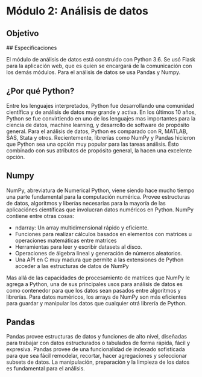 # Módulo 2: Análisis de datos

## Objetivo

## Especificaciones

El módulo de análisis de datos está construido con Python 3.6. 
Se usó Flask para la aplicación web, que es quien se encargará de la comunicación con los demás módulos.
Para el análisis de datos se usa Pandas y Numpy.


## ¿Por qué Python?

Entre los lenguajes interpretados, Python fue desarrollando una comunidad científica y de análisis de datos muy grande y activa. En los últimos 10 años, Python se fue convirtiendo en uno de los lenguajes mas importantes para la ciencia de datos, machine learning, y desarrollo de software de propósito general.
Para el análisis de datos, Python es comparado con R, MATLAB, SAS, Stata y otros. Recientemente, librerías como NumPy y Pandas hicieron que Python sea una opción muy popular para las tareas análisis. Ésto combinado con sus atributos de propósito general, la hacen una excelente opción.


## Numpy

NumPy, abreviatura de Numerical Python, viene siendo hace mucho tiempo una parte fundamental para la computación numérica. Provee estructuras de datos, algoritmos y liberías necesarias para la mayoría de las aplicaciónes científicas que involucran datos numéricos en Python. NumPy contiene entre otras cosas:
- ndarray: Un array multidimensional rápido y eficiente.
- Funciones para realizar cálculos basados en elementos con matrices u operaciones matemáticas entre matrices
- Herramientas para leer y escribir datasets al disco.
- Operaciones de álgebra lineal y generación de números aleatorios.
- Una API en C muy madura que permite a las extensiones de Python acceder a las estructuras de datos de NumPy

Mas allá de las capacidades de procesamiento de matrices que NumPy le agrega a Python, una de sus principales usos para análisis de datos es como contenedor para que los datos sean pasados entre algoritmos y librerías. Para datos numéricos, los arrays de NumPy son más eficientes para guardar y manipular los datos que cualquier otrá librería de Python.


## Pandas

Pandas provee estructuras de datos y funciones de alto nivel, diseñadas para trabajar con datos estructurados o tabulados de forma rápida, fácil y expresiva. 
Pandas provee de una funcionalidad de indexado sofisticada para que sea fácil remodelar, recortar, hacer agregaciones y seleccionar subsets de datos.
La manipulación, preparación y la limpieza de los datos es fundamental para el análisis.